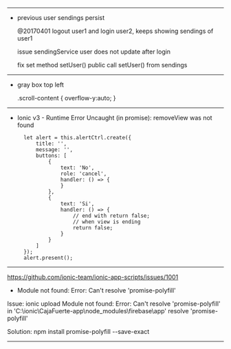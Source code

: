 
-------------------------------------------

- previous user sendings persist

    @20170401
        logout user1 and login user2, keeps showing sendings of user1

    issue
        sendingService user does not update after login
    
    fix
        set method setUser() public 
        call setUser() from sendings

-------------------------------------------

- gray box top  left 

    .scroll-content {
        overflow-y:auto;
    }    

--------------------------------------------

- Ionic v3 - Runtime Error Uncaught (in promise): removeView was not found 

        let alert = this.alertCtrl.create({
            title: '',
            message: '',
            buttons: [
                {
                    text: 'No',
                    role: 'cancel',
                    handler: () => {
                    }
                },
                {
                    text: 'Si',
                    handler: () => {
                        // end with return false;
                        // when view is ending
                        return false;                   
                    }
                }
            ]
        });
        alert.present();
    
--------------------------------------------
  
https://github.com/ionic-team/ionic-app-scripts/issues/1001
- Module not found: Error: Can't resolve 'promise-polyfill' 

Issue:
    ionic upload
        Module not found: Error: Can't resolve 'promise-polyfill' in 'C:\ionic\CajaFuerte-app\node_modules\firebase\app'
        resolve 'promise-polyfill'

Solution:
    npm install promise-polyfill --save-exact

--------------------------------------------